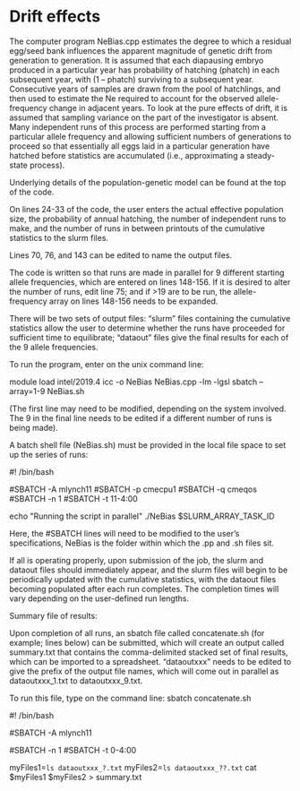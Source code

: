 # Drift effects

The computer program NeBias.cpp estimates the degree to which a residual egg/seed bank influences the apparent magnitude of genetic drift from generation to generation. It is assumed that each diapausing embryo produced in a particular year has probability of hatching (phatch) in each subsequent year, with (1 – phatch) surviving to a subsequent year. Consecutive years of samples are drawn from the pool of hatchlings, and then used to estimate the Ne required to account for the observed allele-frequency change in adjacent years. To look at the pure effects of drift, it is assumed that sampling variance on the part of the investigator is absent. Many independent runs of this process are performed starting from a particular allele frequency and allowing sufficient numbers of generations to proceed so that essentially all eggs laid in a particular generation have hatched before statistics are accumulated (i.e., approximating a steady-state process).

Underlying details of the population-genetic model can be found at the top of the code.

On lines 24-33 of the code, the user enters the actual effective population size, the probability of annual hatching, the number of independent runs to make, and the number of runs in between printouts of the cumulative statistics to the slurm files.

Lines 70, 76, and 143 can be edited to name the output files.

The code is written so that runs are made in parallel for 9 different starting allele frequencies, which are entered on lines 148-156. If it is desired to alter the number of runs, edit line 75; and if  >19 are to be run, the allele-frequency array on lines 148-156 needs to be expanded.

There will be two sets of output files: “slurm” files containing the cumulative statistics allow the user to determine whether the runs have proceeded for sufficient time to equilibrate; “dataout” files give the final results for each of the 9 allele frequencies. 


To run the program, enter on the unix command line:

module load intel/2019.4
icc -o NeBias NeBias.cpp -lm -lgsl
sbatch –array=1-9 NeBias.sh

(The first line may need to be modified, depending on the system involved. The 9 in the final line needs to be edited if a different number of runs is being made).

A batch shell file (NeBias.sh) must be provided in the local file space to set up the series of runs:

#! /bin/bash

#SBATCH -A mlynch11
#SBATCH -p cmecpu1
#SBATCH -q cmeqos
#SBATCH -n 1
#SBATCH -t 11-4:00

echo "Running the script in parallel"
./NeBias $SLURM_ARRAY_TASK_ID


Here, the #SBATCH lines will need to be modified to the user’s specifications, NeBias is the folder within which the .pp and .sh files sit.

If all is operating properly, upon submission of the job, the slurm and dataout files should immediately appear, and the slurm files will begin to be periodically updated with the cumulative statistics, with the dataout files becoming populated after each run completes. The completion times will vary depending on the user-defined run lengths.  


Summary file of results:

Upon completion of all runs, an sbatch file called concatenate.sh (for example; lines below) can be submitted, which will create an output called summary.txt that contains the comma-delimited stacked set of final results, which can be imported to a spreadsheet. “dataoutxxx” needs to be edited to give the prefix of the output file names, which will come out in parallel as dataoutxxx_1.txt to dataoutxxx_9.txt.

To run this file, type on the command line: sbatch concatenate.sh


#! /bin/bash

#SBATCH -A mlynch11

#SBATCH -n 1
#SBATCH -t 0-4:00

myFiles1=`ls dataoutxxx_?.txt`
myFiles2=`ls dataoutxxx_??.txt`
cat $myFiles1 $myFiles2 > summary.txt

 
